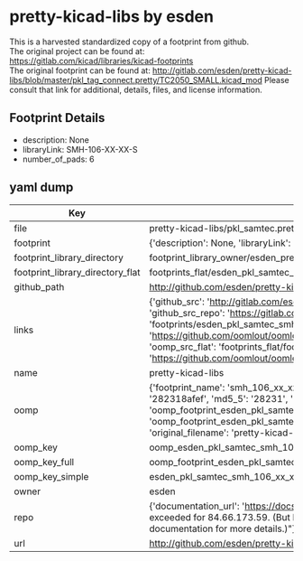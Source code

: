 # pretty-kicad-libs by esden  
This is a harvested standardized copy of a footprint from github.  
The original project can be found at:  
https://gitlab.com/kicad/libraries/kicad-footprints  
The original footprint can be found at:
http://gitlab.com/esden/pretty-kicad-libs/blob/master/pkl_tag_connect.pretty/TC2050_SMALL.kicad_mod
Please consult that link for additional, details, files, and license information.  
## Footprint Details
* description: None  
* libraryLink: SMH-106-XX-XX-S  
* number_of_pads: 6  
## yaml dump  
| Key | Value |  
| --- | --- |  
| file | pretty-kicad-libs/pkl_samtec.pretty/SMH-106-XX-XX-S.kicad_mod |  
| footprint | {'description': None, 'libraryLink': 'SMH-106-XX-XX-S', 'number_of_pads': 6} |  
| footprint_library_directory | footprint_library_owner/esden_pretty-kicad-libs |  
| footprint_library_directory_flat | footprints_flat/esden_pkl_samtec_smh_106_xx_xx_s/working |  
| github_path | http://github.com/esden/pretty-kicad-libs/blob/master/pkl_samtec.pretty/SMH-106-XX-XX-S.kicad_mod |  
| links | {'github_src': 'http://gitlab.com/esden/pretty-kicad-libs/blob/master/pkl_tag_connect.pretty/TC2050_SMALL.kicad_mod', 'github_src_repo': 'https://gitlab.com/kicad/libraries/kicad-footprints', 'oomp_bot': 'footprints/esden_pkl_samtec_smh_106_xx_xx_s/working', 'oomp_bot_github': 'https://github.com/oomlout/oomlout_oomp_footprint_bot/tree/main/footprints/esden_pkl_samtec_smh_106_xx_xx_s/working', 'oomp_src_flat': 'footprints_flat/footprints_flat/esden_pkl_samtec_smh_106_xx_xx_s/working', 'oomp_src_flat_github': 'https://github.com/oomlout/oomlout_oomp_footprint_src/tree/main/footprints_flat/esden_pkl_samtec_smh_106_xx_xx_s/working'} |  
| name | pretty-kicad-libs |  
| oomp | {'footprint_name': 'smh_106_xx_xx_s', 'library_name': 'pkl_samtec', 'md5': '282318afef0cc0ad06964afabb277742', 'md5_10': '282318afef', 'md5_5': '28231', 'md5_6': '282318', 'oomp_key': 'oomp_esden_pkl_samtec_smh_106_xx_xx_s', 'oomp_key_extra': 'oomp_footprint_esden_pkl_samtec_smh_106_xx_xx_s', 'oomp_key_full': 'oomp_footprint_esden_pkl_samtec_smh_106_xx_xx_s_282318', 'oomp_key_simple': 'esden_pkl_samtec_smh_106_xx_xx_s', 'original_filename': 'pretty-kicad-libs/pkl_samtec.pretty/SMH-106-XX-XX-S.kicad_mod', 'owner_name': 'esden'} |  
| oomp_key | oomp_esden_pkl_samtec_smh_106_xx_xx_s |  
| oomp_key_full | oomp_footprint_esden_pkl_samtec_smh_106_xx_xx_s |  
| oomp_key_simple | esden_pkl_samtec_smh_106_xx_xx_s |  
| owner | esden |  
| repo | {'documentation_url': 'https://docs.github.com/rest/overview/resources-in-the-rest-api#rate-limiting', 'message': "API rate limit exceeded for 84.66.173.59. (But here's the good news: Authenticated requests get a higher rate limit. Check out the documentation for more details.)"} |  
| url | http://github.com/esden/pretty-kicad-libs |  

